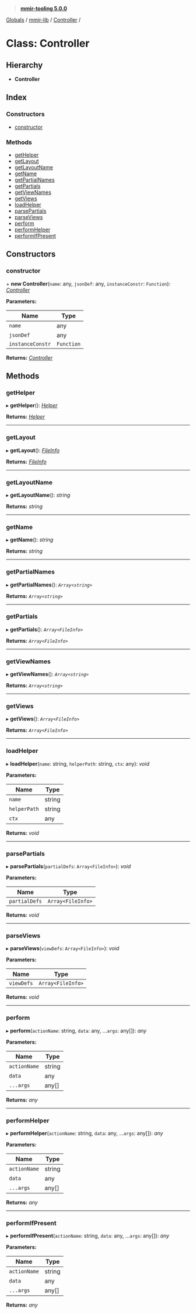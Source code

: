> **[mmir-tooling 5.0.0](../README.md)**

[Globals](../README.md) / [mmir-lib](../modules/mmir_lib.md) / [Controller](mmir_lib.controller.md) /

# Class: Controller

## Hierarchy

* **Controller**

## Index

### Constructors

* [constructor](mmir_lib.controller.md#constructor)

### Methods

* [getHelper](mmir_lib.controller.md#gethelper)
* [getLayout](mmir_lib.controller.md#getlayout)
* [getLayoutName](mmir_lib.controller.md#getlayoutname)
* [getName](mmir_lib.controller.md#getname)
* [getPartialNames](mmir_lib.controller.md#getpartialnames)
* [getPartials](mmir_lib.controller.md#getpartials)
* [getViewNames](mmir_lib.controller.md#getviewnames)
* [getViews](mmir_lib.controller.md#getviews)
* [loadHelper](mmir_lib.controller.md#loadhelper)
* [parsePartials](mmir_lib.controller.md#parsepartials)
* [parseViews](mmir_lib.controller.md#parseviews)
* [perform](mmir_lib.controller.md#perform)
* [performHelper](mmir_lib.controller.md#performhelper)
* [performIfPresent](mmir_lib.controller.md#performifpresent)

## Constructors

###  constructor

\+ **new Controller**(`name`: any, `jsonDef`: any, `instanceConstr`: `Function`): *[Controller](mmir_lib.controller.md)*

**Parameters:**

Name | Type |
------ | ------ |
`name` | any |
`jsonDef` | any |
`instanceConstr` | `Function` |

**Returns:** *[Controller](mmir_lib.controller.md)*

## Methods

###  getHelper

▸ **getHelper**(): *[Helper](mmir_lib.helper.md)*

**Returns:** *[Helper](mmir_lib.helper.md)*

___

###  getLayout

▸ **getLayout**(): *[FileInfo](../modules/mmir_lib.md#fileinfo)*

**Returns:** *[FileInfo](../modules/mmir_lib.md#fileinfo)*

___

###  getLayoutName

▸ **getLayoutName**(): *string*

**Returns:** *string*

___

###  getName

▸ **getName**(): *string*

**Returns:** *string*

___

###  getPartialNames

▸ **getPartialNames**(): *`Array<string>`*

**Returns:** *`Array<string>`*

___

###  getPartials

▸ **getPartials**(): *`Array<FileInfo>`*

**Returns:** *`Array<FileInfo>`*

___

###  getViewNames

▸ **getViewNames**(): *`Array<string>`*

**Returns:** *`Array<string>`*

___

###  getViews

▸ **getViews**(): *`Array<FileInfo>`*

**Returns:** *`Array<FileInfo>`*

___

###  loadHelper

▸ **loadHelper**(`name`: string, `helperPath`: string, `ctx`: any): *void*

**Parameters:**

Name | Type |
------ | ------ |
`name` | string |
`helperPath` | string |
`ctx` | any |

**Returns:** *void*

___

###  parsePartials

▸ **parsePartials**(`partialDefs`: `Array<FileInfo>`): *void*

**Parameters:**

Name | Type |
------ | ------ |
`partialDefs` | `Array<FileInfo>` |

**Returns:** *void*

___

###  parseViews

▸ **parseViews**(`viewDefs`: `Array<FileInfo>`): *void*

**Parameters:**

Name | Type |
------ | ------ |
`viewDefs` | `Array<FileInfo>` |

**Returns:** *void*

___

###  perform

▸ **perform**(`actionName`: string, `data`: any, ...`args`: any[]): *any*

**Parameters:**

Name | Type |
------ | ------ |
`actionName` | string |
`data` | any |
`...args` | any[] |

**Returns:** *any*

___

###  performHelper

▸ **performHelper**(`actionName`: string, `data`: any, ...`args`: any[]): *any*

**Parameters:**

Name | Type |
------ | ------ |
`actionName` | string |
`data` | any |
`...args` | any[] |

**Returns:** *any*

___

###  performIfPresent

▸ **performIfPresent**(`actionName`: string, `data`: any, ...`args`: any[]): *any*

**Parameters:**

Name | Type |
------ | ------ |
`actionName` | string |
`data` | any |
`...args` | any[] |

**Returns:** *any*